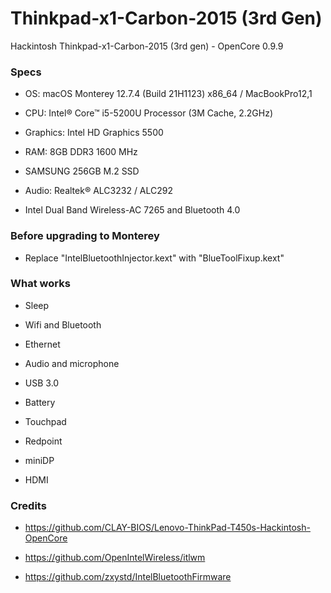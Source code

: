 # Thinkpad-x1-Carbon-2015 (3rd Gen)
Hackintosh Thinkpad-x1-Carbon-2015 (3rd gen) - OpenCore 0.9.9

### Specs
+ OS: macOS Monterey 12.7.4 (Build 21H1123) x86_64 / MacBookPro12,1

+ CPU: Intel® Core™ i5-5200U Processor (3M Cache, 2.2GHz)

+ Graphics: Intel HD Graphics 5500

+ RAM: 8GB DDR3 1600 MHz

+ SAMSUNG 256GB M.2 SSD

+ Audio: Realtek® ALC3232 / ALC292

+ Intel Dual Band Wireless-AC 7265 and Bluetooth 4.0

### Before upgrading to Monterey

+ Replace "IntelBluetoothInjector.kext" with "BlueToolFixup.kext"

### What works

+ Sleep

+ Wifi and Bluetooth

+ Ethernet

+ Audio and microphone

+ USB 3.0

+ Battery

+ Touchpad

+ Redpoint

+ miniDP

+ HDMI

### Credits

+ https://github.com/CLAY-BIOS/Lenovo-ThinkPad-T450s-Hackintosh-OpenCore

+ https://github.com/OpenIntelWireless/itlwm

+ https://github.com/zxystd/IntelBluetoothFirmware
